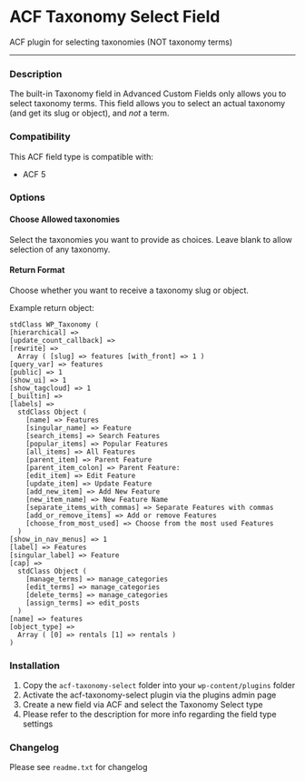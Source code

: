 # ACF Taxonomy Select Field

ACF plugin for selecting taxonomies (NOT taxonomy terms)

-----------------------

### Description

The built-in Taxonomy field in Advanced Custom Fields only allows you to select taxonomy terms. This field allows you to select an actual taxonomy (and get its slug or object), and _not_ a term.

### Compatibility

This ACF field type is compatible with:
* ACF 5

### Options

#### Choose Allowed taxonomies

Select the taxonomies you want to provide as choices. Leave blank to allow selection of any taxonomy.

#### Return Format

Choose whether you want to receive a taxonomy slug or object.

Example return object:

```
stdClass WP_Taxonomy (
[hierarchical] =>
[update_count_callback] =>
[rewrite] =>
  Array ( [slug] => features [with_front] => 1 )
[query_var] => features
[public] => 1
[show_ui] => 1
[show_tagcloud] => 1
[_builtin] =>
[labels] =>
  stdClass Object (
    [name] => Features
    [singular_name] => Feature
    [search_items] => Search Features
    [popular_items] => Popular Features
    [all_items] => All Features
    [parent_item] => Parent Feature
    [parent_item_colon] => Parent Feature:
    [edit_item] => Edit Feature
    [update_item] => Update Feature
    [add_new_item] => Add New Feature
    [new_item_name] => New Feature Name
    [separate_items_with_commas] => Separate Features with commas
    [add_or_remove_items] => Add or remove Features
    [choose_from_most_used] => Choose from the most used Features
  )
[show_in_nav_menus] => 1
[label] => Features
[singular_label] => Feature
[cap] =>
  stdClass Object (
    [manage_terms] => manage_categories
    [edit_terms] => manage_categories
    [delete_terms] => manage_categories
    [assign_terms] => edit_posts
  )
[name] => features
[object_type] =>
  Array ( [0] => rentals [1] => rentals )
)
```

### Installation

1. Copy the `acf-taxonomy-select` folder into your `wp-content/plugins` folder
2. Activate the acf-taxonomy-select plugin via the plugins admin page
3. Create a new field via ACF and select the Taxonomy Select type
4. Please refer to the description for more info regarding the field type settings

### Changelog
Please see `readme.txt` for changelog

